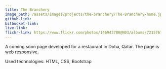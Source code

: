 ```yaml
---
title: The Branchery
image_path: /assets/images/projects/the-branchery/The-Branchery-home.jpg
github-link:
bitbucket-link:
live-link:
flickr-link: https://www.flickr.com/photos/146943780@N03/albums/72157673948304235
---
```

A coming soon page developed for a restaurant in Doha, Qatar. The page is web responsive.

Used technologies: HTML, CSS, Bootstrap
